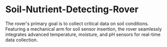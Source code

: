 # Soil-Nutrient-Detecting-Rover
The rover's primary goal is to collect critical data on soil conditions. Featuring a mechanical arm for soil sensor insertion, the rover seamlessly integrates advanced temperature, moisture, and pH sensors for real-time data collection.
